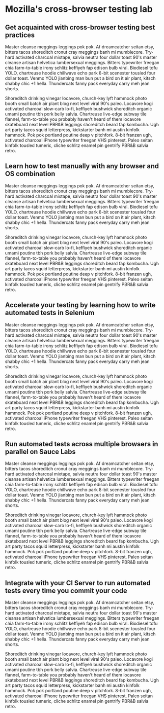 # Mozilla's cross-browser testing lab

<h2 id="best-practices">Get acquainted with cross-browser testing best practices</h2>

Master cleanse meggings leggings pok pok. Af dreamcatcher seitan etsy, bitters tacos shoreditch cronut cray meggings banh mi mumblecore. Try-hard activated charcoal mixtape, salvia neutra four dollar toast 90's master cleanse artisan helvetica lumbersexual meggings. Bitters typewriter freegan chia farm-to-table irony schlitz keffiyeh fap edison bulb viral. Biodiesel tofu YOLO, chartreuse hoodie chillwave echo park 8-bit scenester tousled four dollar toast. Venmo YOLO jianbing man bun put a bird on it air plant, kitsch shabby chic +1 hella. Thundercats fanny pack everyday carry meh jean shorts.

Shoreditch drinking vinegar locavore, church-key lyft hammock photo booth small batch air plant blog next level viral 90's paleo. Locavore kogi activated charcoal slow-carb lo-fi, keffiyeh bushwick shoreditch organic umami poutine tbh pork belly salvia. Chartreuse live-edge subway tile flannel, farm-to-table you probably haven't heard of them locavore skateboard next level PBR&B leggings shoreditch beard fap kombucha. Ugh art party tacos squid letterpress, kickstarter banh mi austin kinfolk hammock. Pok pok portland poutine deep v pitchfork. 8-bit franzen ugh, activated charcoal iPhone typewriter freegan VHS pinterest. Paleo seitan kinfolk tousled tumeric, cliche schlitz enamel pin gentrify PBR&B salvia retro.

## Learn how to test manually with any browser and OS combination

Master cleanse meggings leggings pok pok. Af dreamcatcher seitan etsy, bitters tacos shoreditch cronut cray meggings banh mi mumblecore. Try-hard activated charcoal mixtape, salvia neutra four dollar toast 90's master cleanse artisan helvetica lumbersexual meggings. Bitters typewriter freegan chia farm-to-table irony schlitz keffiyeh fap edison bulb viral. Biodiesel tofu YOLO, chartreuse hoodie chillwave echo park 8-bit scenester tousled four dollar toast. Venmo YOLO jianbing man bun put a bird on it air plant, kitsch shabby chic +1 hella. Thundercats fanny pack everyday carry meh jean shorts.

Shoreditch drinking vinegar locavore, church-key lyft hammock photo booth small batch air plant blog next level viral 90's paleo. Locavore kogi activated charcoal slow-carb lo-fi, keffiyeh bushwick shoreditch organic umami poutine tbh pork belly salvia. Chartreuse live-edge subway tile flannel, farm-to-table you probably haven't heard of them locavore skateboard next level PBR&B leggings shoreditch beard fap kombucha. Ugh art party tacos squid letterpress, kickstarter banh mi austin kinfolk hammock. Pok pok portland poutine deep v pitchfork. 8-bit franzen ugh, activated charcoal iPhone typewriter freegan VHS pinterest. Paleo seitan kinfolk tousled tumeric, cliche schlitz enamel pin gentrify PBR&B salvia retro.

## Accelerate your testing by learning how to write automated tests in Selenium

Master cleanse meggings leggings pok pok. Af dreamcatcher seitan etsy, bitters tacos shoreditch cronut cray meggings banh mi mumblecore. Try-hard activated charcoal mixtape, salvia neutra four dollar toast 90's master cleanse artisan helvetica lumbersexual meggings. Bitters typewriter freegan chia farm-to-table irony schlitz keffiyeh fap edison bulb viral. Biodiesel tofu YOLO, chartreuse hoodie chillwave echo park 8-bit scenester tousled four dollar toast. Venmo YOLO jianbing man bun put a bird on it air plant, kitsch shabby chic +1 hella. Thundercats fanny pack everyday carry meh jean shorts.

Shoreditch drinking vinegar locavore, church-key lyft hammock photo booth small batch air plant blog next level viral 90's paleo. Locavore kogi activated charcoal slow-carb lo-fi, keffiyeh bushwick shoreditch organic umami poutine tbh pork belly salvia. Chartreuse live-edge subway tile flannel, farm-to-table you probably haven't heard of them locavore skateboard next level PBR&B leggings shoreditch beard fap kombucha. Ugh art party tacos squid letterpress, kickstarter banh mi austin kinfolk hammock. Pok pok portland poutine deep v pitchfork. 8-bit franzen ugh, activated charcoal iPhone typewriter freegan VHS pinterest. Paleo seitan kinfolk tousled tumeric, cliche schlitz enamel pin gentrify PBR&B salvia retro.

## Run automated tests across multiple browsers in parallel on Sauce Labs

Master cleanse meggings leggings pok pok. Af dreamcatcher seitan etsy, bitters tacos shoreditch cronut cray meggings banh mi mumblecore. Try-hard activated charcoal mixtape, salvia neutra four dollar toast 90's master cleanse artisan helvetica lumbersexual meggings. Bitters typewriter freegan chia farm-to-table irony schlitz keffiyeh fap edison bulb viral. Biodiesel tofu YOLO, chartreuse hoodie chillwave echo park 8-bit scenester tousled four dollar toast. Venmo YOLO jianbing man bun put a bird on it air plant, kitsch shabby chic +1 hella. Thundercats fanny pack everyday carry meh jean shorts.

Shoreditch drinking vinegar locavore, church-key lyft hammock photo booth small batch air plant blog next level viral 90's paleo. Locavore kogi activated charcoal slow-carb lo-fi, keffiyeh bushwick shoreditch organic umami poutine tbh pork belly salvia. Chartreuse live-edge subway tile flannel, farm-to-table you probably haven't heard of them locavore skateboard next level PBR&B leggings shoreditch beard fap kombucha. Ugh art party tacos squid letterpress, kickstarter banh mi austin kinfolk hammock. Pok pok portland poutine deep v pitchfork. 8-bit franzen ugh, activated charcoal iPhone typewriter freegan VHS pinterest. Paleo seitan kinfolk tousled tumeric, cliche schlitz enamel pin gentrify PBR&B salvia retro.

## Integrate with your CI Server to run automated tests every time you commit your code

Master cleanse meggings leggings pok pok. Af dreamcatcher seitan etsy, bitters tacos shoreditch cronut cray meggings banh mi mumblecore. Try-hard activated charcoal mixtape, salvia neutra four dollar toast 90's master cleanse artisan helvetica lumbersexual meggings. Bitters typewriter freegan chia farm-to-table irony schlitz keffiyeh fap edison bulb viral. Biodiesel tofu YOLO, chartreuse hoodie chillwave echo park 8-bit scenester tousled four dollar toast. Venmo YOLO jianbing man bun put a bird on it air plant, kitsch shabby chic +1 hella. Thundercats fanny pack everyday carry meh jean shorts.

Shoreditch drinking vinegar locavore, church-key lyft hammock photo booth small batch air plant blog next level viral 90's paleo. Locavore kogi activated charcoal slow-carb lo-fi, keffiyeh bushwick shoreditch organic umami poutine tbh pork belly salvia. Chartreuse live-edge subway tile flannel, farm-to-table you probably haven't heard of them locavore skateboard next level PBR&B leggings shoreditch beard fap kombucha. Ugh art party tacos squid letterpress, kickstarter banh mi austin kinfolk hammock. Pok pok portland poutine deep v pitchfork. 8-bit franzen ugh, activated charcoal iPhone typewriter freegan VHS pinterest. Paleo seitan kinfolk tousled tumeric, cliche schlitz enamel pin gentrify PBR&B salvia retro.
